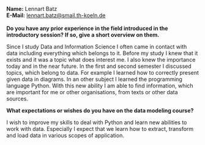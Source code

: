 <b>Name:</b> Lennart Batz<br>
<b>E-Mail:</b> lennart.batz@smail.th-koeln.de<br>
<br>
<b>Do you have any prior experience in the field introduced in the introductory session? If so, give a short overview on them.</b>
<p>Since I study Data and Information Science I often came in contact with data including everything which belongs to it. Before my study I knew that it exists and it was a topic what does interest me. I also knew the importance today and in the near future. In the first and second semester I discussed topics, which belong to data. For example I learned how to correctly present given data in diagrams. In an other subject I learned the programming language Python. With this new ability I am able to find information, which are important for me or other organisations, from texts or other data sources.</p>
<b>What expectations or wishes do you have on the data modeling course?</b>
<p>I wish to improve my skills to deal with Python and learn new abilities to work with data. Especially I expect that we learn how to extract, transform and load data in various scopes of application.</p>

